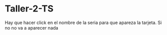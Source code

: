 # Taller-2-TS

Hay que hacer click en el nombre de la seria para que apareza la tarjeta. Si no no va a aparecer nada
